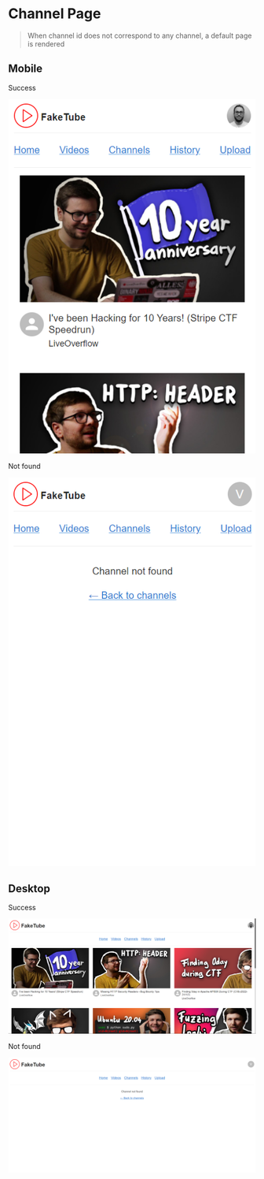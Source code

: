 # Channel Page

> When channel id does not correspond to any channel, a default page is rendered

## Mobile

<article>
<summary>Success</summary>

![Channel - Mobile](../imgs/pages/channel/mobile.png)

</article>

<article>
<summary>Not found</summary>

![Not found - Mobile](../imgs/pages/channel/not-found-mobile.png)

</article>

## Desktop

<article>
<summary>Success</summary>

![Channel - Desktop](../imgs/pages/channel/desktop.png)

</article>

<article>
<summary>Not found</summary>

![Not found - Desktop](../imgs/pages/channel/not-found-desktop.png)

</article>
